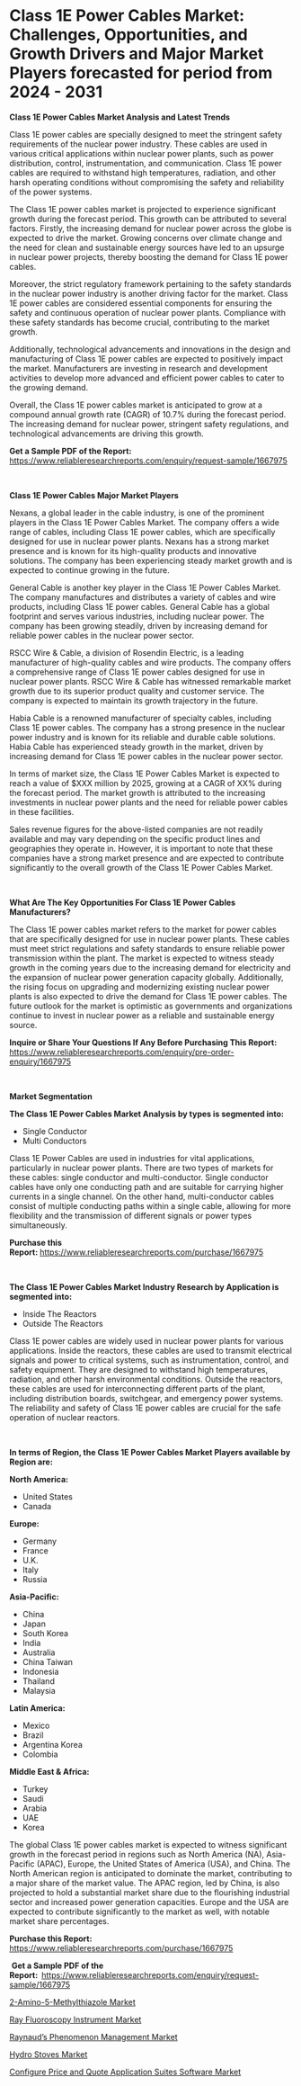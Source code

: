 <p><h1>Class 1E Power Cables Market: Challenges, Opportunities, and Growth Drivers and Major Market Players forecasted for period from 2024 - 2031</h1></p><p><strong>Class 1E Power Cables Market Analysis and Latest Trends</strong></p>
<p><p>Class 1E power cables are specially designed to meet the stringent safety requirements of the nuclear power industry. These cables are used in various critical applications within nuclear power plants, such as power distribution, control, instrumentation, and communication. Class 1E power cables are required to withstand high temperatures, radiation, and other harsh operating conditions without compromising the safety and reliability of the power systems.</p><p>The Class 1E power cables market is projected to experience significant growth during the forecast period. This growth can be attributed to several factors. Firstly, the increasing demand for nuclear power across the globe is expected to drive the market. Growing concerns over climate change and the need for clean and sustainable energy sources have led to an upsurge in nuclear power projects, thereby boosting the demand for Class 1E power cables.</p><p>Moreover, the strict regulatory framework pertaining to the safety standards in the nuclear power industry is another driving factor for the market. Class 1E power cables are considered essential components for ensuring the safety and continuous operation of nuclear power plants. Compliance with these safety standards has become crucial, contributing to the market growth.</p><p>Additionally, technological advancements and innovations in the design and manufacturing of Class 1E power cables are expected to positively impact the market. Manufacturers are investing in research and development activities to develop more advanced and efficient power cables to cater to the growing demand.</p><p>Overall, the Class 1E power cables market is anticipated to grow at a compound annual growth rate (CAGR) of 10.7% during the forecast period. The increasing demand for nuclear power, stringent safety regulations, and technological advancements are driving this growth.</p></p>
<p><strong>Get a Sample PDF of the Report:&nbsp;</strong> <a href="https://www.reliableresearchreports.com/enquiry/request-sample/1667975">https://www.reliableresearchreports.com/enquiry/request-sample/1667975</a></p>
<p>&nbsp;</p>
<p><strong>Class 1E Power Cables Major Market Players</strong></p>
<p><p>Nexans, a global leader in the cable industry, is one of the prominent players in the Class 1E Power Cables Market. The company offers a wide range of cables, including Class 1E power cables, which are specifically designed for use in nuclear power plants. Nexans has a strong market presence and is known for its high-quality products and innovative solutions. The company has been experiencing steady market growth and is expected to continue growing in the future.</p><p>General Cable is another key player in the Class 1E Power Cables Market. The company manufactures and distributes a variety of cables and wire products, including Class 1E power cables. General Cable has a global footprint and serves various industries, including nuclear power. The company has been growing steadily, driven by increasing demand for reliable power cables in the nuclear power sector.</p><p>RSCC Wire & Cable, a division of Rosendin Electric, is a leading manufacturer of high-quality cables and wire products. The company offers a comprehensive range of Class 1E power cables designed for use in nuclear power plants. RSCC Wire & Cable has witnessed remarkable market growth due to its superior product quality and customer service. The company is expected to maintain its growth trajectory in the future.</p><p>Habia Cable is a renowned manufacturer of specialty cables, including Class 1E power cables. The company has a strong presence in the nuclear power industry and is known for its reliable and durable cable solutions. Habia Cable has experienced steady growth in the market, driven by increasing demand for Class 1E power cables in the nuclear power sector.</p><p>In terms of market size, the Class 1E Power Cables Market is expected to reach a value of $XXX million by 2025, growing at a CAGR of XX% during the forecast period. The market growth is attributed to the increasing investments in nuclear power plants and the need for reliable power cables in these facilities.</p><p>Sales revenue figures for the above-listed companies are not readily available and may vary depending on the specific product lines and geographies they operate in. However, it is important to note that these companies have a strong market presence and are expected to contribute significantly to the overall growth of the Class 1E Power Cables Market.</p></p>
<p>&nbsp;</p>
<p><strong>What Are The Key Opportunities For Class 1E Power Cables Manufacturers?</strong></p>
<p><p>The Class 1E power cables market refers to the market for power cables that are specifically designed for use in nuclear power plants. These cables must meet strict regulations and safety standards to ensure reliable power transmission within the plant. The market is expected to witness steady growth in the coming years due to the increasing demand for electricity and the expansion of nuclear power generation capacity globally. Additionally, the rising focus on upgrading and modernizing existing nuclear power plants is also expected to drive the demand for Class 1E power cables. The future outlook for the market is optimistic as governments and organizations continue to invest in nuclear power as a reliable and sustainable energy source.</p></p>
<p><strong>Inquire or Share Your Questions If Any Before Purchasing This Report:</strong> <a href="https://www.reliableresearchreports.com/enquiry/pre-order-enquiry/1667975">https://www.reliableresearchreports.com/enquiry/pre-order-enquiry/1667975</a></p>
<p>&nbsp;</p>
<p><strong>Market Segmentation</strong></p>
<p><strong>The Class 1E Power Cables Market Analysis by types is segmented into:</strong></p>
<p><ul><li>Single Conductor</li><li>Multi Conductors</li></ul></p>
<p><p>Class 1E Power Cables are used in industries for vital applications, particularly in nuclear power plants. There are two types of markets for these cables: single conductor and multi-conductor. Single conductor cables have only one conducting path and are suitable for carrying higher currents in a single channel. On the other hand, multi-conductor cables consist of multiple conducting paths within a single cable, allowing for more flexibility and the transmission of different signals or power types simultaneously.</p></p>
<p><strong>Purchase this Report:&nbsp;</strong><a href="https://www.reliableresearchreports.com/purchase/1667975">https://www.reliableresearchreports.com/purchase/1667975</a></p>
<p>&nbsp;</p>
<p><strong>The Class 1E Power Cables Market Industry Research by Application is segmented into:</strong></p>
<p><ul><li>Inside The Reactors</li><li>Outside The Reactors</li></ul></p>
<p><p>Class 1E power cables are widely used in nuclear power plants for various applications. Inside the reactors, these cables are used to transmit electrical signals and power to critical systems, such as instrumentation, control, and safety equipment. They are designed to withstand high temperatures, radiation, and other harsh environmental conditions. Outside the reactors, these cables are used for interconnecting different parts of the plant, including distribution boards, switchgear, and emergency power systems. The reliability and safety of Class 1E power cables are crucial for the safe operation of nuclear reactors.</p></p>
<p>&nbsp;</p>
<p><strong>In terms of Region, the Class 1E Power Cables Market Players available by Region are:</strong></p>
<p>
    <p> <strong> North America: </strong>
        <ul>
            <li>United States</li>
            <li>Canada</li>
        </ul>
        </p> 
    <p> <strong> Europe: </strong>
        <ul>
            <li>Germany</li>
            <li>France</li>
            <li>U.K.</li>
            <li>Italy</li>
            <li>Russia</li>
        </ul>
        </p> 
    <p> <strong> Asia-Pacific: </strong>
        <ul>
            <li>China</li>
            <li>Japan</li>
            <li>South Korea</li>
            <li>India</li>
            <li>Australia</li>
            <li>China Taiwan</li>
            <li>Indonesia</li>
            <li>Thailand</li>
            <li>Malaysia</li>
        </ul>
        </p> 
    <p> <strong> Latin America: </strong>
        <ul>
            <li>Mexico</li>
            <li>Brazil</li>
            <li>Argentina Korea</li>
            <li>Colombia</li>
        </ul>
        </p> 
    <p> <strong> Middle East & Africa: </strong>
        <ul>
            <li>Turkey</li>
            <li>Saudi</li>
            <li>Arabia</li>
            <li>UAE</li>
            <li>Korea</li>
        </ul>
    </p>
    </p>
<p><p>The global Class 1E power cables market is expected to witness significant growth in the forecast period in regions such as North America (NA), Asia-Pacific (APAC), Europe, the United States of America (USA), and China. The North American region is anticipated to dominate the market, contributing to a major share of the market value. The APAC region, led by China, is also projected to hold a substantial market share due to the flourishing industrial sector and increased power generation capacities. Europe and the USA are expected to contribute significantly to the market as well, with notable market share percentages.</p></p>
<p><strong>Purchase this Report: </strong><a href="https://www.reliableresearchreports.com/purchase/1667975">https://www.reliableresearchreports.com/purchase/1667975</a></p>
<p>&nbsp;<strong>Get a Sample PDF of the Report:&nbsp;&nbsp;</strong><a href="https://www.reliableresearchreports.com/enquiry/request-sample/1667975">https://www.reliableresearchreports.com/enquiry/request-sample/1667975</a></p>
<p><strong></strong></p>
<p><p><a href="https://www.linkedin.com/pulse/2-amino-5-methylthiazole-market-research-report-provides-ysinc?trackingId=DrSff3vWQqWSXVVj6mVc8A%3D%3D">2-Amino-5-Methylthiazole Market</a></p><p><a href="https://medium.com/@donaldyoung656/analyzing-ray-fluoroscopy-instrument-market-global-industry-perspective-and-forecast-2024-to-93cd12cf0e46">Ray Fluoroscopy Instrument Market</a></p><p><a href="https://medium.com/@donaldyoung656/raynaud-rsquo-s-phenomenon-management-market-the-key-to-successful-business-strategy-forecast-till-97df9a2d0671">Raynaud’s Phenomenon Management Market</a></p><p><a href="https://www.linkedin.com/pulse/hydro-stoves-market-centers-aspects-growth-share-opportunity-ua1bf?trackingId=DZGLVU9oQkSzsA7aZjTe%2BA%3D%3D">Hydro Stoves Market</a></p><p><a href="https://github.com/dziulagalemab/Market-Research-Report-List-2/blob/main/configure-price-and-quote-application-suites-software-market.md">Configure Price and Quote Application Suites Software Market</a></p></p>